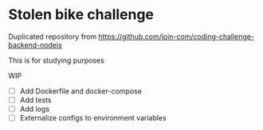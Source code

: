 # Stolen bike challenge

Duplicated repository from https://github.com/join-com/coding-challenge-backend-nodejs

This is for studying purposes

WIP

- [ ] Add Dockerfile and docker-compose 
- [ ] Add tests
- [ ] Add logs
- [ ] Externalize configs to environment variables